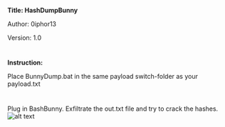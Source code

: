 **Title: HashDumpBunny**

Author: 0iphor13

Version: 1.0

#

**Instruction:**

Place BunnyDump.bat in the same payload switch-folder as your payload.txt
#
Plug in BashBunny.
Exfiltrate the out.txt file and try to crack the hashes.
![alt text](https://github.com/0iphor13/bashbunny-payloads/blob/master/payloads/library/credentials/HashDumpBunny/censoredhash.png)